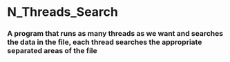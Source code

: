 # N_Threads_Search

### A program that runs as many threads as we want and searches the data in the file, each thread searches the appropriate separated areas of the file


